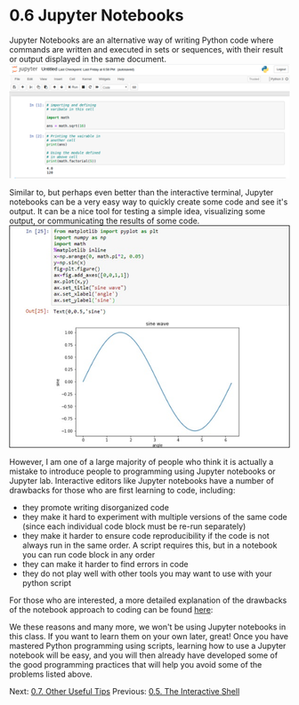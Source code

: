 # 0.6 Jupyter Notebooks

Jupyter Notebooks are an alternative way of writing Python code where commands are written and executed in sets or 
sequences, with their result or output displayed in the same document.
![Image of a jupyter notebook](../images/jupyter_notebook1.png)

Similar to, but perhaps even better than the interactive terminal, Jupyter notebooks can be a very easy way to 
quickly create some code and see it's output. It can be a nice tool for testing a simple idea, visualizing some output, 
or communicating the results of some code.
![Second Image of a Jupyter Notebook](../images/jupyter_notebook2.png)

However, I am one of a large majority of people who think it is actually a mistake to introduce people to programming 
using Jupyter notebooks or Jupyter lab. Interactive editors like Jupyter notebooks have a number of drawbacks for those 
who are first learning to code, including:
- they promote writing disorganized code
- they make it hard to experiment with multiple versions of the same code (since each individual code block must be 
re-run separately)
- they make it harder to ensure code reproducibility if the code is not always run in the same order. A script requires 
this, but in a notebook you can run code block in any order
- they can make it harder to find errors in code
- they do not play well with other tools you may want to use with your python script

For those who are interested, a more detailed explanation of the drawbacks of the notebook approach to coding can be 
found 
[here](https://towardsdatascience.com/5-reasons-why-you-should-switch-from-jupyter-notebook-to-scripts-cb3535ba9c95):

We these reasons and many more, we won't be using Jupyter notebooks in this class. If you want to learn them on your 
own later, great! Once you have mastered Python programming using scripts, learning how to use a Jupyter notebook will 
be easy, and you will then already have developed some of the good programming practices that will help you avoid some 
of the problems listed above.

Next: [0.7. Other Useful Tips](0.7.%20Other%20Useful%20Tips.md)
Previous: [0.5. The Interactive Shell](0.5.%20The%20Interactive%20Shell.md)